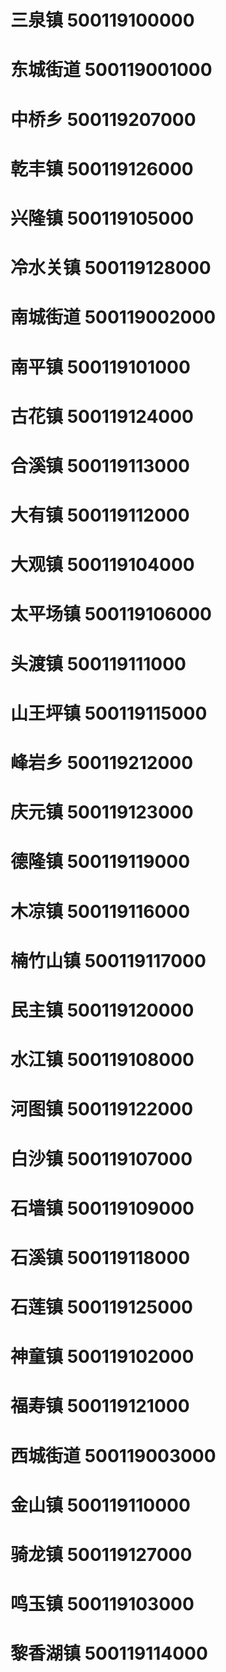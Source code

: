 # 三泉镇 500119100000
# 东城街道 500119001000
# 中桥乡 500119207000
# 乾丰镇 500119126000
# 兴隆镇 500119105000
# 冷水关镇 500119128000
# 南城街道 500119002000
# 南平镇 500119101000
# 古花镇 500119124000
# 合溪镇 500119113000
# 大有镇 500119112000
# 大观镇 500119104000
# 太平场镇 500119106000
# 头渡镇 500119111000
# 山王坪镇 500119115000
# 峰岩乡 500119212000
# 庆元镇 500119123000
# 德隆镇 500119119000
# 木凉镇 500119116000
# 楠竹山镇 500119117000
# 民主镇 500119120000
# 水江镇 500119108000
# 河图镇 500119122000
# 白沙镇 500119107000
# 石墙镇 500119109000
# 石溪镇 500119118000
# 石莲镇 500119125000
# 神童镇 500119102000
# 福寿镇 500119121000
# 西城街道 500119003000
# 金山镇 500119110000
# 骑龙镇 500119127000
# 鸣玉镇 500119103000
# 黎香湖镇 500119114000
